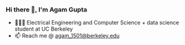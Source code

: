 ### Hi there 👋, I'm Agam Gupta

- 🧑🏽‍🎓 Electrical Engineering and Computer Science + data science student at UC Berkeley
- 📫 Reach me @ agam_1501@berkeley.edu
<!--
**agamg/agamg** is a ✨ _special_ ✨ repository because its `README.md` (this file) appears on your GitHub profile.

Here are some ideas to get you started:

- 🔭 I’m currently working on ...
- 🌱 I’m currently learning ...
- 👯 I’m looking to collaborate on ...
- 🤔 I’m looking for help with ...
- 💬 Ask me about ...
- 📫 How to reach me: ...
- 😄 Pronouns: ...
- ⚡ Fun fact: ...
-->
